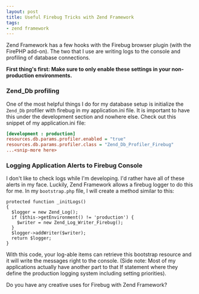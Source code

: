 ```yaml
---
layout: post
title: Useful Firebug Tricks with Zend Framework
tags:
- zend framework
---
```

Zend Framework has a few hooks with the Firebug browser plugin (with the FirePHP add-on). The two that I use are writing logs to the console and profiling of database connections.

**First thing's first: Make sure to only enable these settings in your non-production environments.**

### Zend_Db profiling

One of the most helpful things I do for my database setup is initialize the `Zend_Db` profiler with firebug in my application.ini file. It is important to have this under the development section and nowhere else. Check out this snippet of my application.ini file:

```ini
[development : production]
resources.db.params.profiler.enabled = "true"
resources.db.params.profiler.class = "Zend_Db_Profiler_Firebug"
...<snip-more here>
```
    
### Logging Application Alerts to Firebug Console

I don't like to check logs while I'm developing. I'd rather have all of these alerts in my face. Luckily, Zend Framework allows a firebug logger to do this for me. In my `bootstrap.php` file, I will create a method similar to this:

```php?start_inline=1
protected function _initLogs()
{
  $logger = new Zend_Log();
  if ($this->getEnvironment() != 'production') {
    $writer = new Zend_Log_Writer_Firebug();
  }
  $logger->addWriter($writer);
  return $logger;
}
```

With this code, your log-able items can retrieve this bootstrap resource and it will write the messages right to the console. (Side note: Most of my applications actually have another part to that If statement where they define the production logging system including setting priorities).

Do you have any creative uses for Firebug with Zend Framework?
